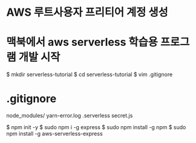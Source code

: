 # AWS 루트사용자 프리티어 계정 생성 
# 맥북에서 aws serverless 학습용 프로그램 개발 시작

$ mkdir serverless-tutorial
$ cd serverless-tutorial
$ vim .gitignore
# .gitignore 
node_modules/
yarn-error.log
.serverless
secret.js

$ npm init -y 
$ sudo npm i -g express
$ sudo npm install -g npm 
$ sudo npm install -g aws-serverless-express
